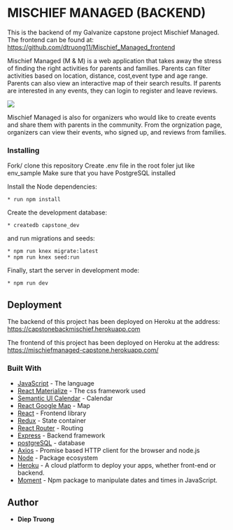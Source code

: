 # MISCHIEF MANAGED (BACKEND)

This is the backend of my Galvanize capstone project Mischief Managed. 
The frontend can be found at: https://github.com/dtruong11/Mischief_Managed_frontend

Mischief Managed (M & M) is a web application that takes away the stress of finding the right activities for parents and families. Parents can filter activities based on location, distance, cost,event type and age range. Parents can also view an interactive map of their search results. If parents are interested in any events, they can login to register and leave reviews. 

![](./MM1.gif)

Mischief Managed is also for organizers who would like to create events and share them with parents in the community. From the orgnization page, organizers can view their events, who signed up, and reviews from families. 

### Installing

Fork/ clone this repository
Create .env file in the root foler jut like env_sample
Make sure that you have PostgreSQL installed

Install the Node dependencies:

```shell
* run npm install
```

Create the development database:

```shell
* createdb capstone_dev
```

and run migrations and seeds:

```shell
* npm run knex migrate:latest
* npm run knex seed:run
```

Finally, start the server in development mode:

```shell
* npm run dev
```

## Deployment

The backend of this project has been deployed on Heroku at the address: https://capstonebackmischief.herokuapp.com

The frontend of this project has been deployed on Heroku at the address:
https://mischiefmanaged-capstone.herokuapp.com/

### Built With
* [JavaScript](https://www.javascript.com/) - The language
* [React Materialize](https://react-materialize.github.io/#/) - The css framework used
* [Semantic UI Calendar](https://github.com/arfedulov/semantic-ui-calendar-react) - Calendar
* [React Google Map](https://tomchentw.github.io/react-google-maps/) - Map 
* [React](https://reactjs.org/) - Frontend library
* [Redux](https://redux.js.org/) - State container
* [React Router](https://reacttraining.com/react-router/core/guides/quick-start) - Routing 
* [Express](http://expressjs.com/) - Backend framework
* [postgreSQL](https://www.postgresql.org/) - database
* [Axios](https://github.com/axios/axios) - Promise based HTTP client for the browser and node.js
* [Node](https://nodejs.org/en/) - Package ecosystem
* [Heroku](https://www.heroku.com/) - A cloud platform to deploy your apps, whether front-end or backend.
* [Moment](https://momentjs.com/) - Npm package to manipulate dates and times in JavaScript.

## Author
* **Diep Truong**